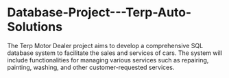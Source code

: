# Database-Project---Terp-Auto-Solutions
The Terp Motor Dealer project aims to develop a comprehensive SQL database system to facilitate the sales and services of cars. The system will include functionalities for managing various services such as repairing, painting, washing, and other customer-requested services. 
